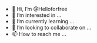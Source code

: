 - 👋 Hi, I’m @Helloforfree
- 👀 I’m interested in ...
- 🌱 I’m currently learning ...
- 💞️ I’m looking to collaborate on ...
- 📫 How to reach me ...

<!---
Helloforfree/Helloforfree is a ✨ special ✨ repository because its `README.md` (this file) appears on your GitHub profile.
You can click the Preview link to take a look at your changes.
--->
